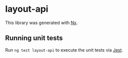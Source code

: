 # layout-api

This library was generated with [Nx](https://nx.dev).

## Running unit tests

Run `ng test layout-api` to execute the unit tests via [Jest](https://jestjs.io).
